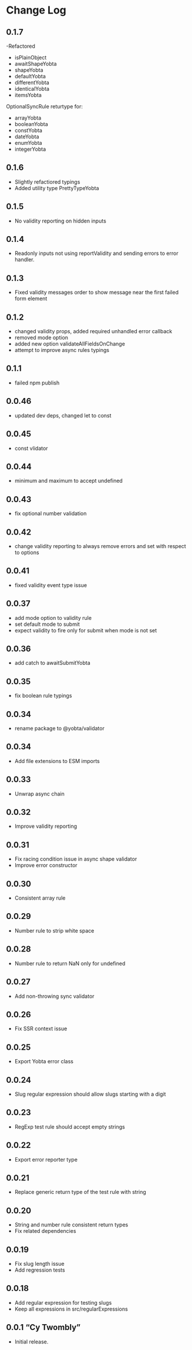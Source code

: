 # Change Log

## 0.1.7

-Refactored

- isPlainObject
- awaitShapeYobta
- shapeYobta
- defaultYobta
- differentYobta
- identicalYobta
- itemsYobta

OptionalSyncRule returtype for:

- arrayYobta
- booleanYobta
- constYobta
- dateYobta
- enumYobta
- integerYobta

## 0.1.6

- Slightly refactiored typings
- Added utility type PrettyTypeYobta

## 0.1.5

- No validity reporting on hidden inputs

## 0.1.4

- Readonly inputs not using reportValidity and sending errors to error handler.

## 0.1.3

- Fixed validity messages order to show message near the first failed form element

## 0.1.2

- changed validity props, added required unhandled error callback
- removed mode option
- added new option validateAllFieldsOnChange
- attempt to improve async rules typings

## 0.1.1

- failed npm publish

## 0.0.46

- updated dev deps, changed let to const

## 0.0.45

- const vlidator

## 0.0.44

- minimum and maximum to accept undefined

## 0.0.43

- fix optional number validation

## 0.0.42

- change validity reporting to always remove errors and set with respect to options

## 0.0.41

- fixed validity event type issue

## 0.0.37

- add mode option to validity rule
- set default mode to submit
- expect validity to fire only for submit when mode is not set

## 0.0.36

- add catch to awaitSubmitYobta

## 0.0.35

- fix boolean rule typings

## 0.0.34

- rename package to @yobta/validator

## 0.0.34

- Add file extensions to ESM imports

## 0.0.33

- Unwrap async chain

## 0.0.32

- Improve validity reporting

## 0.0.31

- Fix racing condition issue in async shape validator
- Improve error constructor

## 0.0.30

- Consistent array rule

## 0.0.29

- Number rule to strip white space

## 0.0.28

- Number rule to return NaN only for undefined

## 0.0.27

- Add non-throwing sync validator

## 0.0.26

- Fix SSR context issue

## 0.0.25

- Export Yobta error class

## 0.0.24

- Slug regular expression should allow slugs starting with a digit

## 0.0.23

- RegExp test rule should accept empty strings

## 0.0.22

- Export error reporter type

## 0.0.21

- Replace generic return type of the test rule with string

## 0.0.20

- String and number rule consistent return types
- Fix related dependencies

## 0.0.19

- Fix slug length issue
- Add regression tests

## 0.0.18

- Add regular expression for testing slugs
- Keep all expressions in src/regularExpressions

## 0.0.1 “Cy Twombly”

- Initial release.
